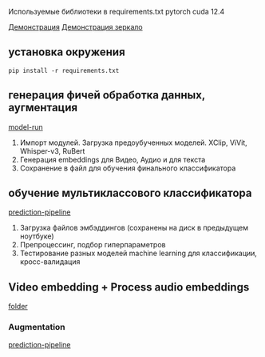 Используемые библиотеки в requirements.txt
pytorch cuda 12.4


[Демонстрация](https://rutube.ru/video/106683bc10bafcd4994a56013e08a921/)
[Демонстрация зеркало](https://disk.yandex.ru/i/teIHhAFb_uQjDg)



## установка окружения
```
pip install -r requirements.txt
```


## генерация фичей обработка данных, аугментация
[model-run ](https://github.com/rrr3try/Rutube-tagging/blob/main/ed/model-run.ipynb)

1) Импорт модулей. Загрузка предоубученных моделей. XClip, ViVit, Whisper-v3, RuBert 
2) Генерация embeddings для Видео, Аудио и для текста
3) Сохранение в файл для обучения финального классификатора

## обучение мультиклассового классификатора
[prediction-pipeline](https://github.com/rrr3try/Rutube-tagging/blob/main/ed/model-run.ipynb)

1) Загрузка файлов эмбэддингов (сохранены на диск в предыдущем ноутбуке)
2) Препроцессинг, подбор гиперпараметров
3) Тестирование разных моделей machine learning для классификации, кросс-валидация




## Video embedding + Process audio embeddings
[folder](https://github.com/rrr3try/Rutube-tagging/tree/main/presentation)

### Augmentation
[prediction-pipeline](https://github.com/rrr3try/Rutube-tagging/blob/main/ed/model-run.ipynb)
